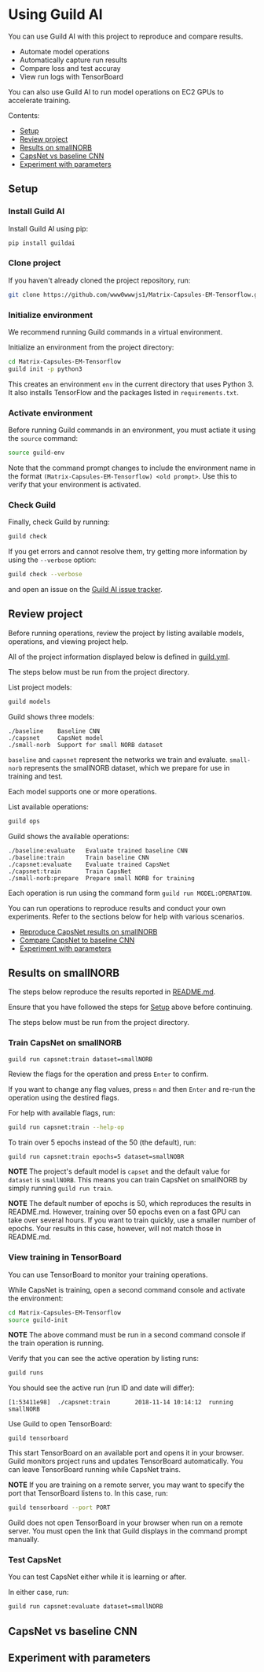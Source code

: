 # Using Guild AI

You can use Guild AI with this project to reproduce and compare
results.

- Automate model operations
- Automatically capture run results
- Compare loss and test accuray
- View run logs with TensorBoard

You can also use Guild AI to run model operations on EC2 GPUs to
accelerate training.

Contents:

- [Setup](#setup)
- [Review project](#review-project)
- [Results on smallNORB](#results-on-smallnorb)
- [CapsNet vs baseline CNN](#capsnet-vs-baseline)
- [Experiment with parameters](#experiment-with-parameters)

## Setup

### Install Guild AI

Install Guild AI using pip:

``` bash
pip install guildai
```

### Clone project

If you haven't already cloned the project repository, run:

``` bash
git clone https://github.com/www0wwwjs1/Matrix-Capsules-EM-Tensorflow.git
```

### Initialize environment

We recommend running Guild commands in a virtual environment.

Initialize an environment from the project directory:

``` bash
cd Matrix-Capsules-EM-Tensorflow
guild init -p python3
```

This creates an environment `env` in the current directory that uses
Python 3. It also installs TensorFlow and the packages listed in
`requirements.txt`.

### Activate environment

Before running Guild commands in an environment, you must actiate it
using the `source` command:

``` bash
source guild-env
```

Note that the command prompt changes to include the environment name
in the format `(Matrix-Capsules-EM-Tensorflow) <old prompt>`. Use this
to verify that your environment is activated.

### Check Guild

Finally, check Guild by running:

``` bash
guild check
```

If you get errors and cannot resolve them, try getting more
information by using the `--verbose` option:

``` bash
guild check --verbose
```

and open an issue on the [Guild AI issue
tracker](https://github.com/guildai/guildai/issues).

## Review project

Before running operations, review the project by listing available
models, operations, and viewing project help.

All of the project information displayed below is defined in
[guild.yml](guild.yml).

The steps below must be run from the project directory.

List project models:

``` bash
guild models
```

Guild shows three models:

```
./baseline    Baseline CNN
./capsnet     CapsNet model
./small-norb  Support for small NORB dataset
```

`baseline` and `capsnet` represent the networks we train and
evaluate. `small-norb` represents the smallNORB dataset, which we
prepare for use in training and test.

Each model supports one or more operations.

List available operations:

``` bash
guild ops
```

Guild shows the available operations:

```
./baseline:evaluate   Evaluate trained baseline CNN
./baseline:train      Train baseline CNN
./capsnet:evaluate    Evaluate trained CapsNet
./capsnet:train       Train CapsNet
./small-norb:prepare  Prepare small NORB for training
```

Each operation is run using the command form `guild run
MODEL:OPERATION`.

You can run operations to reproduce results and conduct your own
experiments. Refer to the sections below for help with various
scenarios.

- [Reproduce CapsNet results on smallNORB](#results-on-smallnorb)
- [Compare CapsNet to baseline CNN](#capsnet-vs-baseline-cnn)
- [Experiment with parameters](#experiment-with-parameters)

## Results on smallNORB

The steps below reproduce the results reported in [README.md](README.md).

Ensure that you have followed the steps for [Setup](#setup) above
before continuing.

The steps below must be run from the project directory.

### Train CapsNet on smallNORB

``` bash
guild run capsnet:train dataset=smallNORB
```

Review the flags for the operation and press `Enter` to confirm.

If you want to change any flag values, press `n` and then `Enter` and
re-run the operation using the destired flags.

For help with available flags, run:

``` bash
guild run capsnet:train --help-op
```

To train over 5 epochs instead of the 50 (the default), run:

``` command
guild run capsnet:train epochs=5 dataset=smallNOBR
```

**NOTE** The project's default model is `capset` and the default value
for `dataset` is `smallNORB`. This means you can train CapsNet on
smallNORB by simply running `guild run train`.

**NOTE** The default number of epochs is 50, which reproduces the
results in README.md. However, training over 50 epochs even on a fast
GPU can take over several hours. If you want to train quickly, use a
smaller number of epochs. Your results in this case, however, will not
match those in README.md.

### View training in TensorBoard

You can use TensorBoard to monitor your training operations.

While CapsNet is training, open a second command console and activate
the environment:

``` bash
cd Matrix-Capsules-EM-Tensorflow
source guild-init
```

**NOTE** The above command must be run in a second command console if
the train operation is running.

Verify that you can see the active operation by listing runs:

``` bash
guild runs
```

You should see the active run (run ID and date will differ):

```
[1:53411e98]  ./capsnet:train       2018-11-14 10:14:12  running    smallNORB
```

Use Guild to open TensorBoard:

```
guild tensorboard
```

This start TensorBoard on an available port and opens it in your
browser. Guild monitors project runs and updates TensorBoard
automatically. You can leave TensorBoard running while CapsNet trains.

**NOTE** If you are training on a remote server, you may want to
specify the port that TensorBoard listens to. In this case, run:

``` bash
guild tensorboard --port PORT
```

Guild does not open TensorBoard in your browser when run on a remote
server. You must open the link that Guild displays in the command
prompt manually.

### Test CapsNet

You can test CapsNet either while it is learning or after.

In either case, run:

``` bash
guild run capsnet:evaluate dataset=smallNORB
```

## CapsNet vs baseline CNN

## Experiment with parameters

